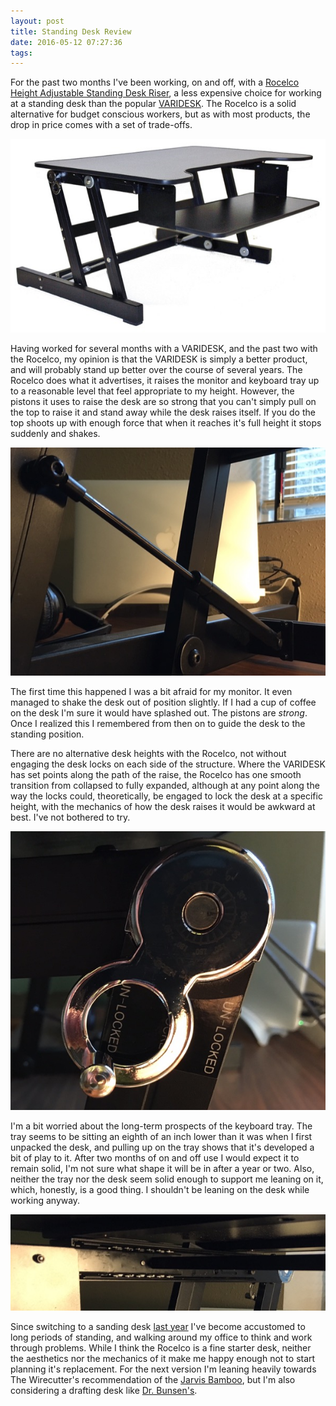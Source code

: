 ```yaml
---
layout: post
title: Standing Desk Review
date: 2016-05-12 07:27:36
tags: 
---
```


For the past two months I've been working, on and off, with a [Rocelco Height Adjustable Standing Desk Riser][1], a less expensive choice for working at a standing desk than the popular [VARIDESK][2]. The Rocelco is a solid alternative for budget conscious workers, but as with most products, the drop in price comes with a set of trade-offs. 

 <a href="/media/rocelco.jpg"><img src="/media/rocelco_thumb.jpg" /></a>

Having worked for several months with a VARIDESK, and the past two with the Rocelco, my opinion is that the VARIDESK is simply a better product, and will probably stand up better over the course of several years. The Rocelco does what it advertises, it raises the monitor and keyboard tray up to a reasonable level that feel appropriate to my height. However, the pistons it uses to raise the desk are so strong that you can't simply pull on the top to raise it and stand away while the desk raises itself. If you do the top shoots up with enough force that when it reaches it's full height it stops suddenly and shakes. 

 <a href="/media/rocelco_piston.JPG"><img src="/media/rocelco_piston_thumb.JPG" /></a>

The first time this happened I was a bit afraid for my monitor. It even managed to shake the desk out of position slightly. If I had a cup of coffee on the desk I'm sure it would have splashed out. The pistons are *strong*. Once I realized this I remembered from then on to guide the desk to the standing position. 

There are no alternative desk heights with the Rocelco, not without engaging the desk locks on each side of the structure. Where the VARIDESK has set points along the path of the raise, the Rocelco has one smooth transition from collapsed to fully expanded, although at any point along the way the locks could, theoretically, be engaged to lock the desk at a specific height, with the mechanics of how the desk raises it would be awkward at best. I've not bothered to try.  

 <a href="/media/rocelco_unlocked.jpg"><img src="/media/rocelco_unlocked_thumb.jpg" /></a>

I'm a bit worried about the long-term prospects of the keyboard tray. The tray seems to be sitting an eighth of an inch lower than it was when I first unpacked the desk, and pulling up on the tray shows that it's developed a bit of play to it. After two months of on and off use I would expect it to remain solid, I'm not sure what shape it will be in after a year or two. Also, neither the tray nor the desk seem solid enough to support me leaning on it, which, honestly, is a good thing. I shouldn't be leaning on the desk while working anyway. 

 <a href="/media/rocelco_keyboard.JPG"><img src="/media/rocelco_keyboard_thumb.JPG" /></a>


Since switching to a sanding desk [last year][3] I've become accustomed to long periods of standing, and walking around my office to think and work through problems. While I think the Rocelco is a fine starter desk, neither the aesthetics nor the mechanics of it make me happy enough not to start planning it's replacement. For the next version I'm leaning heavily towards The Wirecutter's recommendation of the [Jarvis Bamboo][4], but I'm also considering a drafting desk like [Dr. Bunsen's][5].



[1]: http://www.amazon.com/gp/product/B015GCGOD8?psc=1&redirect=true&ref_=oh_aui_detailpage_o02_s01
[2]: http://www.varidesk.com
[3]: http://jonathanbuys.net/09-24-2015/standing-desk.html
[4]: http://thewirecutter.com/reviews/best-standing-desk/
[5]: http://www.drbunsen.org/setting-up-a-standing-desk/

